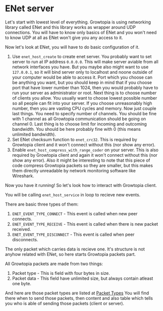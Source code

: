 # ENet server

Let's start with lowest level of everything. Growtopia is using networking library called ENet and this library works as wrapper around UDP connections. You will have to know only basics of ENet and you won't need to know UDP at all as ENet won't give you any access to it.

Now let's look at ENet, you will have to do basic configuration of it.
1. Use `enet_host_create` to create enet server. You probably want to set server to run at IP address `0.0.0.0`. This will make server aviable from all network interfaces you have. But you maybe also might want to use `127.0.0.1`, so it will bind server only to localhost and noone outside of your computer would be able to access it. Port which you choose can be anything you want, but you should keep in mind that if you choose port that have lower number than 1024, then you would probably have to run your server as administrator or root. Next thing is to choose number of clients you allow. You usually want to choose lowest possible number so all people can fit into your server. If you choose unreasonably high number, then you are vasting CPU cycles and memory. Now just couple last things. You need to specify number of channels. You should be fine with 1 channel as all Growtopia communication should be going on channel 0. Last thing is to choose limit for incoming and outcoming bandwidth. You should be here probably fine with 0 (this means unlimited bandwidth).
2. Set ENet checksum function to `enet_crc32`. This is required by Growtopia client and it won't connect without this (nor show any error).
3. Enable `enet_host_compress_with_range_coder` on your server. This is also required by Growtopia client and again it won't connect without this (nor show any error). Also it might be interesting to note that this piece of code compress Growtopia packets so they are smaller, but this makes them directly unreadable by network monitoring software like Wireshark.

Now you have it running! So let's look how to interact with Growtopia client.

You will be calling `enet_host_service` in loop to recieve new events.

There are basic three types of them:
1. `ENET_EVENT_TYPE_CONNECT` - This event is called when new peer connects.
2. `ENET_EVENT_TYPE_RECEIVE` - This event is called when there is new packet received.
3. `ENET_EVENT_TYPE_DISCONNECT` - This event is called when peer disconnects.

The only packet which carries data is recieve one. It's structure is not anyhow related with ENet, so here starts Growtopia packets part.

All Growtopia packets are made from two things:
1. Packet type - This is field with four bytes in size.
2. Packet data - This field have unlimited size, but always contain atleast one byte.

And here are those packet types are listed at [Packet Types](/Docs/Packets/README.md)
You will find there when to send those packets, then content and also table which tells you who is able of sending those packets (client or server).
